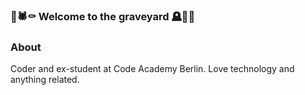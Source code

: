### 🦇🕷️⚰️ Welcome to the graveyard 🪦🧛🧟

### About

Coder and ex-student at Code Academy Berlin. Love technology and anything related.



